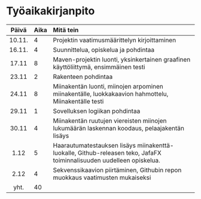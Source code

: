 # Työaikakirjanpito

| Päivä  | Aika | Mitä tein  |
| :-----:|:-----| :------|
| 10.11. |  4   | Projektin vaatimusmäärittelyn kirjoittaminen |
| 16.11. |  4   | Suunnittelua, opiskelua ja pohdintaa |
| 17.11  |  8   | Maven-projektin luonti, yksinkertainen graafinen käyttöliittymä, ensimmäinen testi|
| 23.11  |  2   | Rakenteen pohdintaa |
| 24.11  |  8   | Miinakentän luonti, miinojen arpominen miinakentälle, luokkakaavion hahmottelu, Miinakentälle testi |
| 29.11  |  1   | Sovelluksen logiikan pohdintaa |
| 30.11  |  4   | Miinakentän ruutujen viereisten miinojen lukumäärän laskennan koodaus, pelaajakentän lisäys |
|  1.12  |  5   | Haarautumatestauksen lisäys miinakenttä-luokalle, Github-releasen teko, JafaFX toiminnalisuuden uudelleen opiskelua. |
|  2.12  |  4   | Sekvenssikaavion piirtäminen, Githubin repon muokkaus vaatimusten mukaiseksi |
| yht.   | 40   | |

